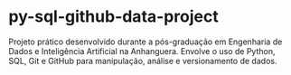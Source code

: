 # py-sql-github-data-project
Projeto prático desenvolvido durante a pós-graduação em Engenharia de Dados e Inteligência Artificial na Anhanguera. Envolve o uso de Python, SQL, Git e GitHub para manipulação, análise e versionamento de dados.
